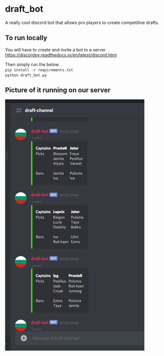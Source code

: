 # draft_bot

A really cool discord bot that allows pro players to create competitive drafts.

## To run locally
You will have to create and invite a bot to a server<br>
https://discordpy.readthedocs.io/en/latest/discord.html

Then simply run the below.<br>
`pip install -r requirements.txt`<br>
`python draft_bot.py`

## Picture of it running on our server
![alt text](https://github.com/KerimD/draft_bot/blob/master/preview.png?raw=true)
